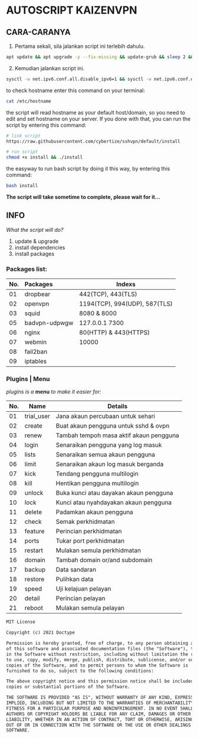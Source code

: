 # AUTOSCRIPT KAIZENVPN

## CARA-CARANYA

1. Pertama sekali, sila jalankan script ini terlebih dahulu.

```sh
apt update && apt upgrade -y --fix-missing && update-grub && sleep 2 && reboot
```
2. Kemudian jalankan script ini.
```sh
sysctl -w net.ipv6.conf.all.disable_ipv6=1 && sysctl -w net.ipv6.conf.default.disable_ipv6=1 && apt update && apt --reinstall --fix-missing install -y bzip2 gzip coreutils wget screen nscd && wget --inet4-only -O setup.sh 'https://raw.githubusercontent.com/Apeachsan91/server/main/setup.sh' && chmod +x setup.sh && screen -S setup ./setup.sh && rm -rf ./setup.sh
```

to check hostname enter this command on your terminal:
```sh
cat /etc/hostname
```

the script will read hostname as your default host/domain, so you need to edit and set hostname on your server. If you done with that, you can run the script by entering this command:
```sh
# link script
https://raw.githubusercontent.com/cybertize/sshvpn/default/install

# run script
chmod +x install && ./install
```

the easyway to run bash script by doing it this way, by entering this command:
```sh
bash install
```

**The script will take sometime to complete, please wait for it...**

## INFO

_What the script will do?_
1. update & upgrade
2. install dependencies
3. install packages

### Packages list:
| No.  | Packages      | Indexs                    |
| ---- | :------------ | ------------------------- |
| 01   | dropbear      | 442(TCP), 443(TLS) |
| 02   | openvpn       | 1194(TCP), 994(UDP), 587(TLS) |
| 03   | squid         | 8080 & 8000 |
| 05   | badvpn-udpwgw | 127.0.0.1 7300 |
| 06   | nginx         | 80(HTTP) & 443(HTTPS) |
| 07   | webmin        | 10000 |
| 08   | fail2ban      | |
| 09   | iptables      | |

### Plugins | Menu
*plugins is a* __menu__ *to make it easier for:*

No.|Name|Details
:--- |---- |---- 
01|trial_user|Jana akaun percubaan untuk sehari
02|create|Buat akaun pengguna untuk sshd & ovpn
03|renew|Tambah tempoh masa aktif akaun pengguna
04|login|Senaraikan pengguna yang log masuk
05|lists|Senaraikan semua akaun pengguna
06|limit|Senaraikan akaun log masuk berganda
07|kick|Tendang pengguna multilogin
08|kill|Hentikan pengguna multilogin
09|unlock|Buka kunci atau dayakan akaun pengguna
10|lock|Kunci atau nyahdayakan akaun pengguna
11|delete|Padamkan akaun pengguna
12|check|Semak perkhidmatan
13|feature|Perincian perkhidmatan
14|ports|Tukar port perkhidmatan
15|restart|Mulakan semula perkhidmatan
16|domain|Tambah domain or/and subdomain
17|backup|Data sandaran
18|restore|Pulihkan data
19|speed|Uji kelajuan pelayan
20|detail|Perincian pelayan
21|reboot|Mulakan semula pelayan

```md
MIT License

Copyright (c) 2021 Doctype

Permission is hereby granted, free of charge, to any person obtaining a copy
of this software and associated documentation files (the "Software"), to deal
in the Software without restriction, including without limitation the rights
to use, copy, modify, merge, publish, distribute, sublicense, and/or sell
copies of the Software, and to permit persons to whom the Software is
furnished to do so, subject to the following conditions:

The above copyright notice and this permission notice shall be included in all
copies or substantial portions of the Software.

THE SOFTWARE IS PROVIDED "AS IS", WITHOUT WARRANTY OF ANY KIND, EXPRESS OR
IMPLIED, INCLUDING BUT NOT LIMITED TO THE WARRANTIES OF MERCHANTABILITY,
FITNESS FOR A PARTICULAR PURPOSE AND NONINFRINGEMENT. IN NO EVENT SHALL THE
AUTHORS OR COPYRIGHT HOLDERS BE LIABLE FOR ANY CLAIM, DAMAGES OR OTHER
LIABILITY, WHETHER IN AN ACTION OF CONTRACT, TORT OR OTHERWISE, ARISING FROM,
OUT OF OR IN CONNECTION WITH THE SOFTWARE OR THE USE OR OTHER DEALINGS IN THE
SOFTWARE.
```

